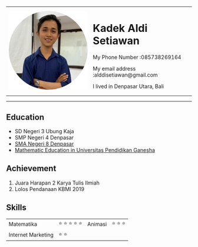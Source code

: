 <head>
    <meta charset="utf-8">
    <title>Kadek Aldi Setiawan CV's</title>
</head>
<body>
    <table>
        <tr>
            <td><img src="circle-cropped.png" alt="kadek aldi setiawan"></td>
            <td><h1>Kadek Aldi Setiawan</h1>
            <p>My Phone Number    :085738269164</p>
            <p>My email address    :alddisetiawan@gmail.com</p>
            <p>I lived in Denpasar Utara, Bali</p></td>
        </tr>
    </table>
    <hr> 
    <h2>Education</h2>
    <ul>
        <li>SD Negeri 3 Ubung Kaja</li>
        <li>SMP Negeri 4 Denpasar</li>
        <li><a href="https://www.sman8denpasar.sch.id/">SMA Negeri 8 Denpasar</a></li>
        <li><a href="https://undiksha.ac.id/en/">Mathematic Education in Universitas Pendidikan Ganesha</a></li>
    </ul> 
    <h2>Achievement</h2>
    <ol type="1">
        <li>Juara Harapan 2 Karya Tulis Ilmiah</li>
        <li>Lolos Pendanaan KBMI 2019</li>
    </ol>
    <h2>Skills</h2>
    <table>
        <tr>
            <td>Matematika</td> <td>&#11088 &#11088 &#11088 &#11088 &#11088</td>
            <td>Animasi</td> <td>&#11088 &#11088 &#11088</td>
        </tr>
        <tr>
            <td>Internet Marketing</td>
            <td>&#11088 &#11088</td>
        </tr>
</body>

